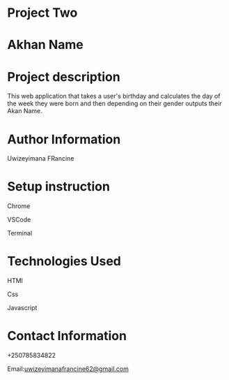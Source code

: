 # Project Two
# Akhan Name
# Project description
This web application that takes a user's birthday and calculates the day of the week they were born and then depending on their gender outputs their Akan Name. 
# Author Information 
Uwizeyimana FRancine
# Setup instruction
Chrome

VSCode

Terminal
# Technologies Used
HTMl

Css

Javascript
# Contact Information 
 +250785834822
 
 Email:uwizeyimanafrancine62@gmail.com

